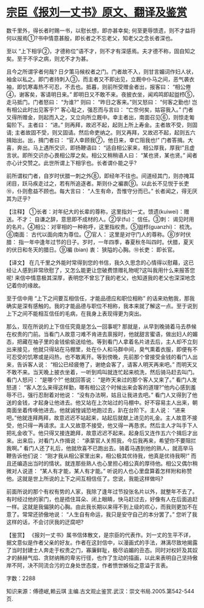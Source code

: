 # [宗臣《报刘一丈书》原文、翻译及鉴赏](https://www.vrrw.net/wx/14194.html)

数千里外，得长者时赐一书，以慰长想，即亦甚幸矣; 何至更辱馈遗，则不才益将何以报焉①?书中情意甚殷，即长者之不忘老父，知老父之念长者深也。

至以 “上下相孚②，才德称位”语不才，则不才有深感焉。夫才德不称，固自知之矣。至于不孚之病，则尤不才为甚。

且今之所谓孚者何哉? 日夕策马候权者之门。门者故不入，则甘言媚词作妇人状，袖金以私之。即门者持刺入③，而主者又不即出见，立厩中仆马之间，恶气袭衣袖，即饥寒毒热不可忍，不去也。抵暮，则前所受赠金者出，报客曰： “相公倦④，谢客矣，客请明日来。” 即明日又不敢不来。夜披衣坐，闻鸡鸣即起盥栉⑤，走马抵门。门者怒曰： “为谁?” 则曰： “昨日之客来。”则又怒曰： “何客之勤也! 岂有相公此时出见客乎?” 客心耻之，强忍而与言曰： “亡奈何矣，姑容我入。” 门者又得所赠金，则起而入之，又立向所立厩中。幸主者出，南面召见⑥，则惊走匍匐阶下。主者曰： “进。” 则再拜，故迟不起，起则上所上寿金。主者故不受，则固请; 主者故固不受，则又固请。然后命吏纳之。则又再拜，又故迟不起，起则五六揖始出。出，揖门者曰： “官人幸顾我⑦，他日来，幸亡阻我也!” 门者答揖。大喜，奔出。马上遇所交识，即扬鞭语曰： “适自相公家来，相公厚我，厚我!”且虚言状。即所交识亦心畏相公厚之矣。相公又稍稍语人曰： “某也贤，某也贤。” 闻者亦心计交赞之。此世所谓上下相孚也。长者谓仆能之乎?

前所谓权门者，自岁时伏腊一刺之外⑧，即经年不往也。间道经其门，则亦掩耳闭目，跃马疾走过之，若有所追逐者。斯则仆之褊衷⑨。以此长不见悦于长吏⑩，仆则愈益不顾也。每大言曰： “人生有命，吾惟守分而已。” 长者闻之，得无厌其为迂乎?



【注释】 ①长者：对年纪大的长辈的尊称，这里指刘一丈。馈遗(kuiwei)：赠送。不才： 自谦之辞，意思即不成材的人。②孚(fu)： 信任。③刺： 谒见时用的名片。④相公：对宰相的一种称呼，这里指权贵。⑤盥栉(guanzhi)： 梳洗。⑥南面： 古代以面向南为尊位。⑦官人： 这里是对守门人的尊称。⑧岁时伏腊： 指一年中逢年过节的日子。岁时，一年四季，春夏秋冬叫四时。伏腊，夏天的伏日和冬天的腊日。⑨褊 (bian) 衷： 狭隘的心胸。⑩长吏： 即长官。

【译文】 在几千里之外能时常得到您的书信，我久久思念的心情得以慰藉，这已经让人感到非常欣慰了，又怎么能更让您破费馈赠礼物呢?这叫我用什么来报答您呢! 来信中情意极其深厚，表明您不曾忘了我的老父，也知道我的老父也深深地念记着你的缘故。

至于信中用 “上下之间要互相信任，才能品德应和职位相称” 的话来劝勉我，那我确实是深有感触的。我的才能品德与职位不相称，我本来就了解这一点。至于说到上下之间不能相互信任的毛病，在我身上表现得更为突出。

那么，现在所说的上下信任究竟是怎么一回事呢? 那就是，从早到晚骑着马去恭候在权贵的门前。当看门人故意刁难不肯进去禀报时，他就甜言蜜语，做出妇人的媚态，把藏在袖子里的金钱偷偷送给他。等到看门人拿着名片进去后，主人却不立刻出来接见，他就只得站在马棚里，处在仆人和马群中间，臭气熏着衣服，即便有不可忍受的饥寒或是闷热，也不敢离开。等到傍晚，先前那个曾接受金钱的看门人出来，告诉客人说： “相公已经疲倦了，谢绝会客了，请客人明天再来吧。” 而明天又不敢不来。当天晚上披衣坐着，一听到鸡叫就连忙起来梳洗，然后骑马赶去叫门。看门人怒问： “是哪个?” 他就回答说： “是昨天来过的那个客人又来了。” 看门人发怒道： “客人怎么来得这样勤，哪有相公这个时候出来会客的道理?”他内心感到羞辱不已，强行忍耐着对他说： “没有办法啊，姑且让我进去吧。” 看门人又得到了他送的金钱，才起身让他进去。他又站在上次站过的马棚中。好不容易主人出来，朝南面坐着传唤他进去。他就诚惶诚恐地跑过去，趴在台阶下。主人说： “进来吧。”他就连拜两拜，故意迟迟不站起来，站起后就献上进见的礼金。主人故意不接受，他只得一再请求。主人又故意不接受，他又得一再恳求。然后主人才叫手下人把礼金收下。他只得又接连跪拜，故意迟迟不起来。起身后又连作五六个揖后才出来。出来后，对看门人作揖说： “承蒙官人关照我，今后我再来，希望你不要阻拦我啊。” 看门人还了礼后，他就欣喜不已跑出去。骑着马遇到他的熟人，就高举马鞭告诉他们说： “刚才我从相公家里出来，相公极其优待我，他真是优待我啊!” 而且还编造出当时的情状。就连那些熟人也心里担心相公真的厚待他。相公又偶尔稍微对人说道： “某人有才能，某人有才能。” 听说的人也心里盘算着怎样附和称赞他。这就是世上所说的上下之间互相信任了。您说，我能这样做吗?

前面所说的那个有权有势的人家，我除了逢年过节投张名片以外，就整年不去了。有时经过他的家门，也是捂住耳朵、闭上眼睛，快马赶过去，好像有人在后面追赶一样。这就是我偏狭的心胸。由此我长期以来得不到上级的欢心，而我则更加不在意了。常常还骄傲地说： “人生自有命运，我只是安守自己的本分罢了。” 您听了我这样的话，不会讨厌我的迂腐吧?

【鉴赏】 《报刘一丈书》属书信体散文，是宗臣的代表作。刘一丈的生平不详，据文意似是作者父亲的好友。作者在这封信中，以漫画式的手法，淋漓尽致地揭露了当时封建士人奔走于权贵之门，寡廉鲜耻，极尽谄媚的丑态。同时对权奸及其奴才的赫赫气焰、贪财纳贿的卑劣行径，也作了生动的描画，以此来表明自己坚持傲岸不阿，决不同流合污的立身处世态度，作者愤世嫉俗之意溢于言表。

字数：2288

知识来源：傅德岷,赖云琪 主编.古文观止鉴赏.武汉：崇文书局.2005.第542-544页.

